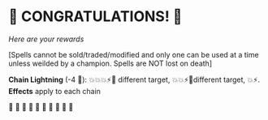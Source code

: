 # :sparkler: CONGRATULATIONS! :sparkler: 
*Here are your rewards*

[Spells cannot be sold/traded/modified and only one can be used at a time unless weilded by a champion. Spells are NOT lost on death]

**Chain Lightning** (-4 :large_blue_diamond:): :boom::boom::boom::zap::twisted_rightwards_arrows: different target, :boom::boom::zap::twisted_rightwards_arrows:different target, :boom::zap:. __Effects__ apply to each chain

:sparkler: :sparkler: :sparkler: :sparkler: :sparkler: :sparkler: :sparkler: :sparkler: :sparkler: :sparkler: 
